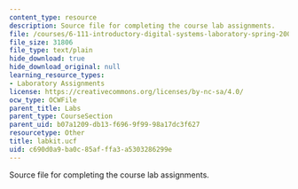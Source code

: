 ```yaml
---
content_type: resource
description: Source file for completing the course lab assignments.
file: /courses/6-111-introductory-digital-systems-laboratory-spring-2006/c690d0a9ba0c85afffa3a5303286299e_labkit.ucf
file_size: 31806
file_type: text/plain
hide_download: true
hide_download_original: null
learning_resource_types:
- Laboratory Assignments
license: https://creativecommons.org/licenses/by-nc-sa/4.0/
ocw_type: OCWFile
parent_title: Labs
parent_type: CourseSection
parent_uid: b07a1209-db13-f696-9f99-98a17dc3f627
resourcetype: Other
title: labkit.ucf
uid: c690d0a9-ba0c-85af-ffa3-a5303286299e
---
```

Source file for completing the course lab assignments.